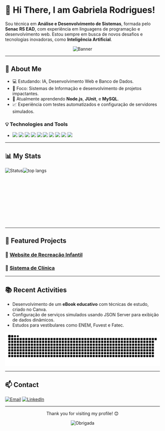 # 👋 Hi There, I am Gabriela Rodrigues!

Sou técnica em **Análise e Desenvolvimento de Sistemas**, formada pelo **Senac RS EAD**, com experiência em linguagens de programação e desenvolvimento web. Estou sempre em busca de novos desafios e tecnologias inovadoras, como **Inteligência Artificial**.

<div align="center">

![Banner](https://preview.redd.it/mw4y58i658981.gif?width=750&auto=webp&s=d1f8893494ed1d8e9f731f4b7e7915ca7e4039dc)

</div>

---

## 🚀 About Me
- 💻 Estudando: IA, Desenvolvimento Web e Banco de Dados.  
- 🎯 Foco: Sistemas de Informação e desenvolvimento de projetos impactantes.  
- 📖 Atualmente aprendendo **Node.js**, **JUnit**, e **MySQL**.  
- 📈 Experiência com testes automatizados e configuração de servidores simulados.

### 💡 Technologies and Tools
-
  <body>
    <img styles="display: inline-block;" src="https://img.shields.io/badge/Java-F8F8F8?style=for-the-badge&logo=java&logoColor=007396">
 
    <img styles="display: inline-block;" src="https://img.shields.io/badge/JavaScript-F7DF1E?style=for-the-badge&logo=javascript&logoColor=black">
  
    <img styles="display: inline-block;" src="https://img.shields.io/badge/HTML5-E34F26?style=for-the-badge&logo=html5&logoColor=white"> 
 
    <img styles="display: inline-block;" src="https://img.shields.io/badge/Node.js-339933?style=for-the-badge&logo=node.js&logoColor=white">
  
    <img styles="display: inline-block;" src="https://img.shields.io/badge/Maven-C71A36?style=for-the-badge&logo=apachemaven&logoColor=white">
  
    <img styles="display: inline-block;" src="https://img.shields.io/badge/Git-F05032?style=for-the-badge&logo=git&logoColor=white">
 
    <img styles="display: inline-block;" src="https://img.shields.io/badge/GitHub-333?style=for-the-badge&logo=github&logoColor=white">
  
    <img styles="display: inline-block;" src="https://img.shields.io/badge/MySQL-4479A1?style=for-the-badge&logo=mysql&logoColor=white">
  
    <img styles="display: inline-block;" src="https://img.shields.io/badge/JUnit-25A162?style=for-the-badge&logo=junit&logoColor=white">
  
    <img styles="display: inline-block;" src="https://img.shields.io/badge/JSON%20Server-000000?style=for-the-badge&logo=json&logoColor=white">
  </body>

---

## 📊 My Stats
<img alt="Status" align="left" height="180em" loading="lazy" src="https://github-readme-stats.vercel.app/api?username=Agbl09&show_icons=true&theme=dracula&include_all_commits=true&count_private=true"/>

<img alt="top langs" align="left" height="180em" loading="lazy" src="https://github-readme-stats.vercel.app/api/top-langs/?username=Agbl09&layout=compact&langs_count=7&theme=dracula"/>

<br clear="both">

---


## 📌 Featured Projects
### 🎨 [Website de Recreação Infantil](https://github.com/Agbl09/Site-Recreacao-Infantil)

### 🏥 [Sistema de Clínica](https://github.com/Agbl09/Sistema-Clinica)

---

## 📚 Recent Activities
- Desenvolvimento de um **eBook educativo** com técnicas de estudo, criado no Canva.  
- Configuração de serviços simulados usando JSON Server para exibição de dados dinâmicos.  
- Estudos para vestibulares como ENEM, Fuvest e Fatec.

![Snake animation](https://raw.githubusercontent.com/Agbl09/Agbl09/output/github-contribution-grid-snake-dark.svg)

---

## 📫 Contact
<p>
  <a href="mailto:gabriela.souza.investimentos@gmail.com"><img src="https://img.shields.io/badge/E--mail-D14836?style=for-the-badge&logo=gmail&logoColor=white" alt="Email"></a>
  <a href="https://www.linkedin.com/in/gabriela-rodrigues-agbl/"><img src="https://img.shields.io/badge/LinkedIn-0A66C2?style=for-the-badge&logo=linkedin&logoColor=white" alt="LinkedIn"></a>
</p>

---

<div align="center">

<p> Thank you for visiting my profile! 😊</p> 

![Obrigada](https://media.tenor.com/aUcOFyL_3yUAAAAi/anime.gif)

</div>



<!--
**Agbl09/Agbl09** is a ✨ _special_ ✨ repository because its `README.md` (this file) appears on your GitHub profile.

Here are some ideas to get you started:

- 🔭 I’m currently working on ...
- 🌱 I’m currently learning ...
- 👯 I’m looking to collaborate on ...
- 🤔 I’m looking for help with ...
- 💬 Ask me about ...
- 📫 How to reach me: ...
- 😄 Pronouns: ...
- ⚡ Fun fact: ...
-->
